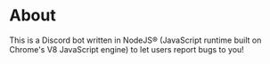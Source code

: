 # About
This is a Discord bot written in NodeJS® (JavaScript runtime built on Chrome's V8 JavaScript engine) to let users report bugs to you!
